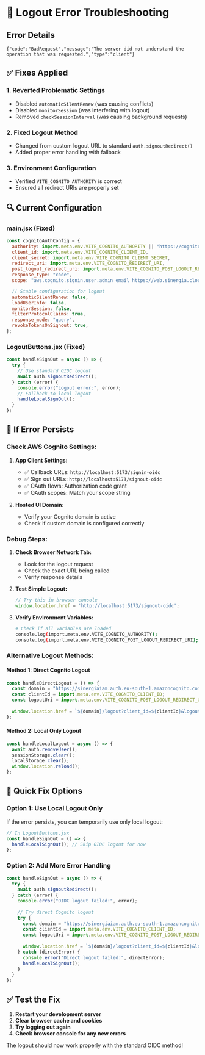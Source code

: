 # 🔧 Logout Error Troubleshooting

## Error Details
```
{"code":"BadRequest","message":"The server did not understand the operation that was requested.","type":"client"}
```

## ✅ **Fixes Applied**

### 1. **Reverted Problematic Settings**
- Disabled `automaticSilentRenew` (was causing conflicts)
- Disabled `monitorSession` (was interfering with logout)
- Removed `checkSessionInterval` (was causing background requests)

### 2. **Fixed Logout Method**
- Changed from custom logout URL to standard `auth.signoutRedirect()`
- Added proper error handling with fallback

### 3. **Environment Configuration**
- Verified `VITE_COGNITO_AUTHORITY` is correct
- Ensured all redirect URIs are properly set

## 🔍 **Current Configuration**

### **main.jsx (Fixed)**
```javascript
const cognitoAuthConfig = {
  authority: import.meta.env.VITE_COGNITO_AUTHORITY || "https://cognito-idp.eu-south-1.amazonaws.com/eu-south-1_gKX37NHrI",
  client_id: import.meta.env.VITE_COGNITO_CLIENT_ID,
  client_secret: import.meta.env.VITE_COGNITO_CLIENT_SECRET,
  redirect_uri: import.meta.env.VITE_COGNITO_REDIRECT_URI,
  post_logout_redirect_uri: import.meta.env.VITE_COGNITO_POST_LOGOUT_REDIRECT_URI,
  response_type: "code",
  scope: "aws.cognito.signin.user.admin email https://web.sinergia.cloud/change-password https://web.sinergia.cloud/insideep https://web.sinergia.cloud/read.all https://web.sinergia.cloud/rt https://web.sinergia.cloud/write.all openid phone profile",

  // Stable configuration for logout
  automaticSilentRenew: false,
  loadUserInfo: false,
  monitorSession: false,
  filterProtocolClaims: true,
  response_mode: "query",
  revokeTokensOnSignout: true,
};
```

### **LogoutButtons.jsx (Fixed)**
```javascript
const handleSignOut = async () => {
  try {
    // Use standard OIDC logout
    await auth.signoutRedirect();
  } catch (error) {
    console.error("Logout error:", error);
    // Fallback to local logout
    handleLocalSignOut();
  }
};
```

## 🚨 **If Error Persists**

### **Check AWS Cognito Settings:**

1. **App Client Settings:**
   - ✅ Callback URLs: `http://localhost:5173/signin-oidc`
   - ✅ Sign out URLs: `http://localhost:5173/signout-oidc`
   - ✅ OAuth flows: Authorization code grant
   - ✅ OAuth scopes: Match your scope string

2. **Hosted UI Domain:**
   - Verify your Cognito domain is active
   - Check if custom domain is configured correctly

### **Debug Steps:**

1. **Check Browser Network Tab:**
   - Look for the logout request
   - Check the exact URL being called
   - Verify response details

2. **Test Simple Logout:**
   ```javascript
   // Try this in browser console
   window.location.href = 'http://localhost:5173/signout-oidc';
   ```

3. **Verify Environment Variables:**
   ```bash
   # Check if all variables are loaded
   console.log(import.meta.env.VITE_COGNITO_AUTHORITY);
   console.log(import.meta.env.VITE_COGNITO_POST_LOGOUT_REDIRECT_URI);
   ```

### **Alternative Logout Methods:**

#### **Method 1: Direct Cognito Logout**
```javascript
const handleDirectLogout = () => {
  const domain = "https://sinergiaiam.auth.eu-south-1.amazoncognito.com";
  const clientId = import.meta.env.VITE_COGNITO_CLIENT_ID;
  const logoutUri = import.meta.env.VITE_COGNITO_POST_LOGOUT_REDIRECT_URI;
  
  window.location.href = `${domain}/logout?client_id=${clientId}&logout_uri=${encodeURIComponent(logoutUri)}`;
};
```

#### **Method 2: Local Only Logout**
```javascript
const handleLocalLogout = async () => {
  await auth.removeUser();
  sessionStorage.clear();
  localStorage.clear();
  window.location.reload();
};
```

## 🔧 **Quick Fix Options**

### **Option 1: Use Local Logout Only**
If the error persists, you can temporarily use only local logout:

```javascript
// In LogoutButtons.jsx
const handleSignOut = () => {
  handleLocalSignOut(); // Skip OIDC logout for now
};
```

### **Option 2: Add More Error Handling**
```javascript
const handleSignOut = async () => {
  try {
    await auth.signoutRedirect();
  } catch (error) {
    console.error("OIDC logout failed:", error);
    
    // Try direct Cognito logout
    try {
      const domain = "https://sinergiaiam.auth.eu-south-1.amazoncognito.com";
      const clientId = import.meta.env.VITE_COGNITO_CLIENT_ID;
      const logoutUri = import.meta.env.VITE_COGNITO_POST_LOGOUT_REDIRECT_URI;
      
      window.location.href = `${domain}/logout?client_id=${clientId}&logout_uri=${encodeURIComponent(logoutUri)}`;
    } catch (directError) {
      console.error("Direct logout failed:", directError);
      handleLocalSignOut();
    }
  }
};
```

## ✅ **Test the Fix**

1. **Restart your development server**
2. **Clear browser cache and cookies**
3. **Try logging out again**
4. **Check browser console for any new errors**

The logout should now work properly with the standard OIDC method!
